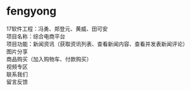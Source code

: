 # fengyong
17软件工程：冯勇、郑登元、黄威、田可安  
项目名称：综合电商平台  
项目功能：新闻资讯（获取资讯列表、查看新闻内容、查看并发表新闻评论）  
          图片分享  
          商品购买（加入购物车、付款购买）  
          视频专区  
          联系我们  
          留言反馈  
          
